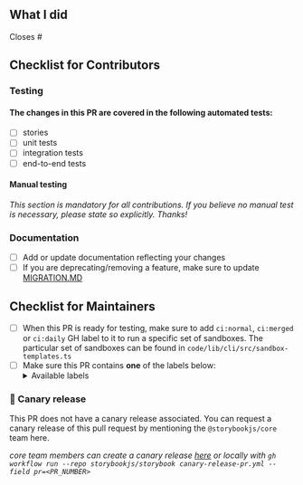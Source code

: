 <!--

Thank you for contributing to Storybook! Please submit all PRs to the `next` branch unless they are specific to the current release. Storybook maintainers cherry-pick bug and documentation fixes into the `main` branch as part of the release process, so you shouldn't need to worry about this. For additional guidance: https://storybook.js.org/docs/react/contribute/how-to-contribute

-->

## What I did

<!-- Briefly describe what your PR does -->

<!-- If your PR is related to an issue, provide the number(s) below; if it resolves multiple issues, be sure to break them up (e.g. "closes #1000, closes #1001"). -->

Closes #

## Checklist for Contributors

### Testing

<!-- Please check (put an "x" inside the "[ ]") the applicable items below to communicate how to test your changes -->

#### The changes in this PR are covered in the following automated tests:
- [ ] stories
- [ ] unit tests
- [ ] integration tests
- [ ] end-to-end tests

#### Manual testing

_This section is mandatory for all contributions. If you believe no manual test is necessary, please state so explicitly. Thanks!_

<!-- Please include the steps to test your changes here. For example:

1. Run a sandbox for template, e.g. `yarn task --task sandbox --start-from auto --template react-vite/default-ts`
2. Open Storybook in your browser
3. Access X story

-->

### Documentation

<!-- Please check (put an "x" inside the "[ ]") the applicable items below to indicate which documentation has been updated. -->

- [ ] Add or update documentation reflecting your changes
- [ ] If you are deprecating/removing a feature, make sure to update
      [MIGRATION.MD](https://github.com/storybookjs/storybook/blob/next/MIGRATION.md)

## Checklist for Maintainers

- [ ] When this PR is ready for testing, make sure to add `ci:normal`, `ci:merged` or `ci:daily` GH label to it to run a specific set of sandboxes. The particular set of sandboxes can be found in `code/lib/cli/src/sandbox-templates.ts`
- [ ] Make sure this PR contains **one** of the labels below:
   <details>
     <summary>Available labels</summary>
     - `cleanup`: Minor cleanup style change. Will not show up in release changelog.
     - `build`: Internal-facing build tooling & test updates. Will not show up in release changelog.
     - `documentation`: Documentation **only** changes. Will not show up in release changelog.
     - `maintenance`: User-facing maintenance tasks.
     - `dependencies`: Upgrading (sometimes downgrading) dependencies.
     - `BREAKING CHANGE`: Changes that break compatibility in some way with current major version.
     - `feature request`: Introducing a new feature.
     - `bug`: Internal changes that fixes incorrect behavior.
     - `other`: Changes that don't fit in the above categories.
   </details>

### 🦋 Canary release

<!-- CANARY_RELEASE_SECTION -->

This PR does not have a canary release associated. You can request a canary release of this pull request by mentioning the `@storybookjs/core` team here.

_core team members can create a canary release [here](https://github.com/storybookjs/storybook/actions/workflows/canary-release-pr.yml) or locally with `gh workflow run --repo storybookjs/storybook canary-release-pr.yml --field pr=<PR_NUMBER>`_

<!-- CANARY_RELEASE_SECTION -->
